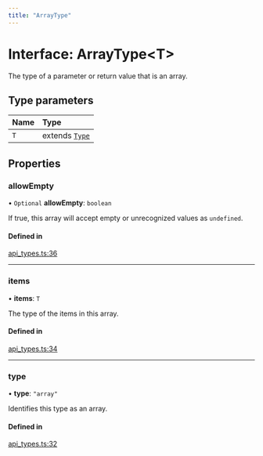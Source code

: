 ```yaml
---
title: "ArrayType"
---
```

# Interface: ArrayType<T\>

The type of a parameter or return value that is an array.

## Type parameters

| Name | Type |
| :------ | :------ |
| `T` | extends [`Type`](../enums/Type.md) |

## Properties

### allowEmpty

• `Optional` **allowEmpty**: `boolean`

If true, this array will accept empty or unrecognized values as `undefined`.

#### Defined in

[api_types.ts:36](https://github.com/coda/packs-sdk/blob/main/api_types.ts#L36)

___

### items

• **items**: `T`

The type of the items in this array.

#### Defined in

[api_types.ts:34](https://github.com/coda/packs-sdk/blob/main/api_types.ts#L34)

___

### type

• **type**: ``"array"``

Identifies this type as an array.

#### Defined in

[api_types.ts:32](https://github.com/coda/packs-sdk/blob/main/api_types.ts#L32)
